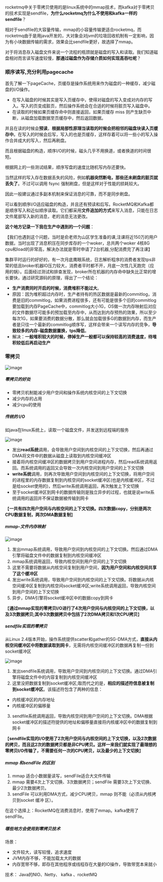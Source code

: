 rocketmq中关于零拷贝使用的是linux系统中的mmap技术，而kafka对于零拷贝的技术实现是sendfile，**为什么rocketmq为什么不使用和kafka一样的sendfile**？

相对于sendfile的大容量传输，mmap的小容量传输更适合rocketmq，而rocketmq由于是用java开发的，大对象会对jvm的垃圾回收机制有一定影响，因为有小块数据传输的需求，效果会比sendfile更好，故选择了mmap。

对于将消息存入磁盘文件来说一个流程的瓶颈就是磁盘的写入和读取。我们知道磁盘相对而言读写速度较慢，**那通过磁盘作为存储介质如何实现高吞吐呢**？

###  顺序读写,充分利用pagecache

首先了解一下pageCache，页缓存是操作系统用来作为磁盘的一种缓存，减少磁盘的I/O操作。
- 在写入磁盘的时候其实是写入页缓存中，使得对磁盘的写入变成对内存的写入。写入的页变成脏页，然后操作系统会在合适的时候将脏页写入磁盘中。
- 在读取的时候如果页缓存命中则直接返回，如果页缓存 miss 则产生缺页中断，从磁盘加载数据至页缓存中，然后返回数据。

并且在读的时候会**预读**，**根据局部性原理当读取的时候会把相邻的磁盘块读入页缓存中**。在写入的时候会后写，写入的也是页缓存，这样存着可以将一些小的写入操作合并成大的写入，然后再刷盘。

而且根据磁盘的构造，顺序I/O的时候，磁头几乎不用换道，或者换道的时间很短。

根据网上的一些测试结果，顺序写盘的速度比随机写内存还要快。

当然这样的写入存在数据丢失的风险，例如**机器突然断电，那些还未刷盘的脏页就丢失了**。不过可以调用 fsync 强制刷盘，但是这样对于性能的损耗较大。

因此一般建议通过多副本机制来保证消息的可靠，而不是同步刷盘。

可以看到顺序I/O适应磁盘的构造，并且还有预读和后写。RocketMQ和Kafka都是顺序写入和近似顺序读取。它们都采用**文件追加的方式**来写入消息，只能在日志文件尾部写入新的消息，老的消息无法更改。

**这个地方记录一下我在生产中遇到的一个问题**：

【我们也遇到这个问题，当时是俞老师为山区学生准备的课,注课将近150万的用户数据，当时出现了消息积压在同步库存的一个woker，总共两个woker 4核8G  cpu和load的非常高，解决办法就是零时申请了2台机器,分配消费完了再注课】

集群平时运行的好好的，有一次月底鹰眼系统，日志解析程序的消费者发现tps非常的低且broker机器IO压力较大，消费者平时都不开，月底一次性几天跑完（应用的锅）。后面经过测试和排查发现，broker所在机器的内存命中缺失比正常的增长要快，通过研究源码的原理，得出了一个结论：

- **生产消费同时开启的时候，消费堆积不能过大**。
- 原因：因为堆积超过内存时，生产者持有的热区数据是最新的commitlog，消费是旧的commitlog，如果消费进程很多，还有可能是很多个旧的commitlog要加载到内存PageCache中，commitlog大小1G，OS做一次内存映射后对应的文件数据尽可能多的预加载至内存中，从而达到内存预热的效果，所以至少每次1G，如果要消费的数据分散，那么就会加载很多G的数据到内存，而生产者是只往一个最新的commitlog顺序写，这样会带来一个读写内存的竞争，**导致较多的内存-磁盘数据置换，tps降低**。
- 解决：**一般堆积较大的时候，停掉生产一般都可以保持较高的消费速度，待堆积较低后再启动生产**

###  零拷贝
![image](http://assets.processon.com/chart_image/5ff819dc07912930e02624ec.png)

##### 零拷贝的好处
- 零拷贝机制能减少用户空间和操作系统内核空间的上下文切换
- 减少内存的占用
- 减少cpu的使用

##### 传统的 I/O
如java在linux系统上，读取一个磁盘文件，并发送到远程端的服务

![image](https://s5.51cto.com/oss/202010/28/a96098c1ed57462c979a182205731f3a.jpg-wh_600x-s_2178360257.jpg)

- 发出**read系统**调用，会导致用户空间到内核空间的上下文切换，然后再通过DMA将文件中的数据从磁盘上读取到内核空间缓冲区
- 接着将内核空间缓冲区的数据拷贝到用户空间进程内存，然后read系统调用返回。而系统调用的返回又会导致一次内核空间到用户空间的上下文切换
- **write系统**调用，则再次导致用户空间到内核空间的上下文切换，将用户空间的进程里的内存数据复制到内核空间的socket缓冲区(也是内核缓冲区，不过是给socket使用的)，然后write系统调用返回，再次触发上下文切换
- 至于socket缓冲区到网卡的数据传输则是独立异步的过程，也就是说write系统调用的返回并不保证数据被传输到网卡

【**一共有四次用户空间与内核空间的上下文切换。四次数据copy，分别是两次CPU数据复制，两次DMA数据复制**】

##### mmap-文件内存映射

![image](https://s4.51cto.com/oss/202010/28/5dc071009169806cf546326e28247f4a.jpg-wh_600x-s_3841100268.jpg)

1. 发出mmap系统调用，导致用户空间到内核空间的上下文切换。然后通过DMA引擎将磁盘文件中的数据复制到内核空间缓冲区
2. mmap系统调用返回，导致内核空间到用户空间的上下文切换
3. 这里不需要将数据从内核空间复制到用户空间，**因为用户空间和内核空间共享了这个缓冲区**
4. 发出write系统调用，导致用户空间到内核空间的上下文切换。将数据从内核空间缓冲区复制到内核空间socket缓冲区;write系统调用返回，导致内核空间到用户空间的上下文切换
5. 异步，DMA引擎将socket缓冲区中的数据copy到网卡

【**通过mmap实现的零拷贝I/O进行了4次用户空间与内核空间的上下文切换，以及3次数据拷贝;其中3次数据拷贝中包括了2次DMA拷贝和1次CPU拷贝**】

##### sendfile实现的零拷贝

从Linux 2.4版本开始，操作系统提供scatter和gather的SG-DMA方式，**直接从内核空间缓冲区中将数据读取到网卡**，无需将内核空间缓冲区的数据再复制一份到socket缓冲区

![image](https://s2.51cto.com/oss/202010/28/02b08604f70331685b360044b75f6df2.jpg-wh_600x-s_14584367.jpg)

1. 发出sendfile系统调用，导致用户空间到内核空间的上下文切换。通过DMA引擎将磁盘文件中的内容复制到内核空间缓冲区
2. 这里没把数据复制到socket缓冲区;取而代之的是，**相应的描述符信息被复制到socket缓冲区**。该描述符包含了两种的信息：
- 内核缓冲区的内存地址
- 内核缓冲区的偏移量

3. sendfile系统调用返回，导致内核空间到用户空间的上下文切换。DMA根据socket缓冲区的描述符提供的地址和偏移量直接将内核缓冲区中的数据复制到网卡

【**sendfile实现的I/O使用了2次用户空间与内核空间的上下文切换，以及2次数据的拷贝，而且这2次的数据拷贝都是非CPU拷贝。这样一来我们就实现了最理想的零拷贝I/O传输了，不需要任何一次的CPU拷贝，以及最少的上下文切换**】

##### mmap 和sendFile 的区别
1. mmap 适合⼩数据量读写，sendFile适合⼤⽂件传输
2. mmap 需要4次上下⽂切换、3次数据拷⻉；sendFile 需要3次上下⽂切换、最少2次数据拷⻉。
3. sendFile 可以利⽤DMA⽅式，减少CPU拷⻉，mmap 则不能（必须从内核拷⻉到socket 缓冲
区）。

在这个选择上：RocketMQ在消费消息时，使⽤了mmap。kafka使⽤了sendFIle。

##### 哪些地⽅会使⽤到零拷⻉技术
场景：
-  ⽂件较⼤，读写较慢，追求速度
-  JVM内存不够，不能加载太⼤的数据
-  内存宽带不够，即存在其他程序或线程存在⼤量的IO操作，导致带宽本来就⼩

技术：
Java的NIO、Netty、 kafka 、rocketMQ


